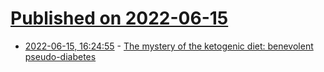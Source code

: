 # [Published on 2022-06-15](index.md)

* [2022-06-15, 16:24:55](https://news.ycombinator.com/item?id=31755361) - [The mystery of the ketogenic diet: benevolent pseudo-diabetes](https://www.ncbi.nlm.nih.gov/pmc/articles/PMC6738531/)
